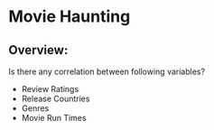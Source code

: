 # Movie Haunting 

## Overview:
Is there any correlation between following variables? 
- Review Ratings
- Release Countries 
- Genres
- Movie Run Times
  

